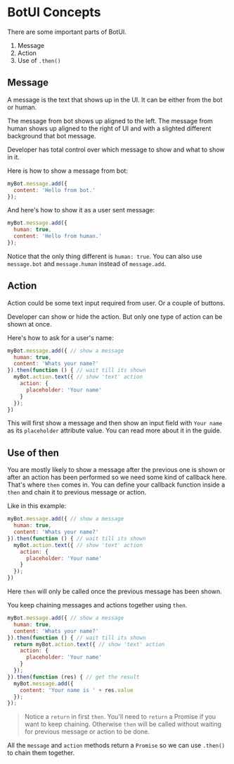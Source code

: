 
# BotUI Concepts

There are some important parts of BotUI.

1. Message
2. Action
3. Use of `.then()`

## Message

A message is the text that shows up in the UI. It can be either from the bot or human.

The message from bot shows up aligned to the left. The message from human shows up aligned to the right of UI and with a slighted different background that bot message.

Developer has total control over which message to show and what to show in it.

Here is how to show a message from bot:

```javascript
myBot.message.add({
  content: 'Hello from bot.'
});
```

And here's how to show it as a user sent message:

```javascript
myBot.message.add({
  human: true,
  content: 'Hello from human.'
});
```

Notice that the only thing different is `human: true`. You can also use `message.bot` and `message.human` instead of `message.add`.

## Action

Action could be some text input required from user. Or a couple of buttons.

Developer can show or hide the action. But only one type of action can be shown at once.

Here's how to ask for a user's name:

```javascript
myBot.message.add({ // show a message
  human: true,
  content: 'Whats your name?'
}).then(function () { // wait till its shown
  myBot.action.text({ // show 'text' action
    action: {
      placeholder: 'Your name'
    }
  });
})
```

This will first show a message and then show an input field with `Your name` as its `placeholder` attribute value.
You can read more about it in the guide.

## Use of then

You are mostly likely to show a message after the previous one is shown or after an action has been performed so we need some kind of callback here. That's where `then` comes in. You can define your callback function inside a `then` and chain it to previous message or action.

Like in this example:

```javascript
myBot.message.add({ // show a message
  human: true,
  content: 'Whats your name?'
}).then(function () { // wait till its shown
  myBot.action.text({ // show 'text' action
    action: {
      placeholder: 'Your name'
    }
  });
})
```

Here `then` will only be called once the previous message has been shown.

You keep chaining messages and actions together using `then`.


```javascript
myBot.message.add({ // show a message
  human: true,
  content: 'Whats your name?'
}).then(function () { // wait till its shown
  return myBot.action.text({ // show 'text' action
    action: {
      placeholder: 'Your name'
    }
  });
}).then(function (res) { // get the result
  myBot.message.add({
    content: 'Your name is ' + res.value
  });
});
```

> Notice a `return` in first `then`. You'll need to `return` a Promise if you want to keep chaining. Otherwise `then` will be called without waiting for previous message or action to be done.


All the `message` and `action` methods return a `Promise` so we can use `.then()` to chain them together.
